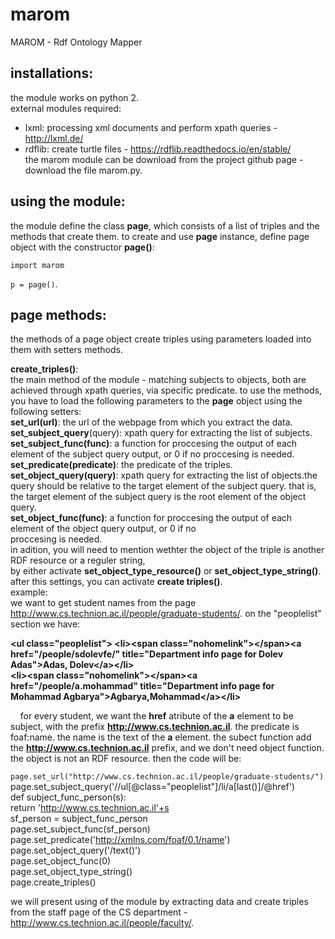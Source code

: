 # marom
MAROM - Rdf Ontology Mapper

## installations:
the module works on python 2.  
external modules required:  
* lxml: processing xml documents and perform xpath queries - http://lxml.de/  
* rdflib: create turtle files - https://rdflib.readthedocs.io/en/stable/  
the marom module can be download from the project github page - download the file marom.py.   

## using the module: 
the module define the class __page__, which consists of a list of triples and the methods that create them.
to create and use __page__ instance, define page object with the constructor **page()**:  
  
  `import marom`  
    
  `p = page()`.  
  
  ## page methods:  
  
 the methods of a page object create triples using parameters loaded into them with setters methods.  
 
 __create_triples()__:  
 the main method of the module - matching subjects to objects, both are achieved through xpath queries,
 via specific predicate. to use the methods, you have to load the following parameters to the  __page__ object 
 using the following setters:  
 __set_url(url)__: the url of the webpage from which you extract the data.  
 __set_subject_query__(query): xpath query for extracting the list of subjects.
 __set_subject_func(func)__: a function for proccesing the output of each element of the subject query output, or 0 if no 
 proccesing is needed.
 __set_predicate(predicate)__: the predicate of the triples.
 __set_object_query(query)__: xpath query for extracting the list of objects.the query should be relative to the target
 element of the subject query. that is, the target element of the subject query is the root element of the object query.  
 __set_object_func(func)__: a function for proccesing the output of each element of the object query output, or 0 if no   
 proccesing is needed.  
 in adition, you will need to mention wethter the object of the triple is another RDF resource or a reguler string,  
 by either activate __set_object_type_resource()__ or __set_object_type_string()__.  
 after this settings, you can activate __create triples()__.  
 example:  
 we want to get student names from the page http://www.cs.technion.ac.il/people/graduate-students/. on the  "peoplelist" section we have:
   
   
**\<ul class="peoplelist">
 \<li>\<span class="nohomelink">\</span>\<a href="/people/sdolevfe/" title="Department info page for Dolev Adas">Adas, Dolev\</a>\</li>  
  \<li>\<span class="nohomelink">\</span>\<a href="/people/a.mohammad" title="Department info page for Mohammad   Agbarya">Agbarya,Mohammad\</a>\</li>** 
    
    
      
    for every student, we want the __href__ atribute of the __a__ element to be subject, with the prefix __http://www.cs.technion.ac.il__. the predicate is foaf:name. the name is the text of the __a__ element.
    the subect function add the __http://www.cs.technion.ac.il__ prefix, and we don't need object function.
    the object is not an RDF resource. then the code will be:  
   
  
  
`page.set_url("http://www.cs.technion.ac.il/people/graduate-students/")`        
page.set_subject_query('//ul[@class="peoplelist"]/li/a[last()]/@href')           
def subject_func_person(s):      
	return 'http://www.cs.technion.ac.il'+s    
sf_person = subject_func_person  
page.set_subject_func(sf_person)        
page.set_predicate('http://xmlns.com/foaf/0.1/name')    
page.set_object_query('/text()')    
page.set_object_func(0)    
page.set_object_type_string()    
page.create_triples()    

 
 
 



  
we will present using of the module by extracting data and create triples from the staff page of the CS department - 
http://www.cs.technion.ac.il/people/faculty/.

